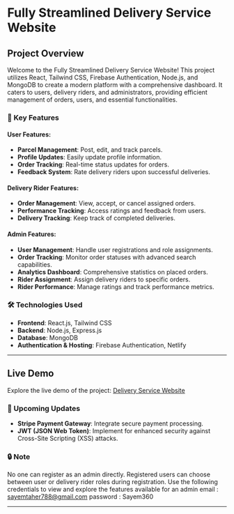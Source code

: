 # Fully Streamlined Delivery Service Website



## Project Overview

Welcome to the Fully Streamlined Delivery Service Website! This project utilizes React, Tailwind CSS, Firebase Authentication, Node.js, and MongoDB to create a modern platform with a comprehensive dashboard. It caters to users, delivery riders, and administrators, providing efficient management of orders, users, and essential functionalities.

### 🌟 Key Features

#### User Features:
- **Parcel Management**: Post, edit, and track parcels.
- **Profile Updates**: Easily update profile information.
- **Order Tracking**: Real-time status updates for orders.
- **Feedback System**: Rate delivery riders upon successful deliveries.

#### Delivery Rider Features:
- **Order Management**: View, accept, or cancel assigned orders.
- **Performance Tracking**: Access ratings and feedback from users.
- **Delivery Tracking**: Keep track of completed deliveries.

#### Admin Features:
- **User Management**: Handle user registrations and role assignments.
- **Order Tracking**: Monitor order statuses with advanced search capabilities.
- **Analytics Dashboard**: Comprehensive statistics on placed orders.
- **Rider Assignment**: Assign delivery riders to specific orders.
- **Rider Performance**: Manage ratings and track performance metrics.

### 🛠 Technologies Used

- **Frontend**: React.js, Tailwind CSS
- **Backend**: Node.js, Express.js
- **Database**: MongoDB
- **Authentication & Hosting**: Firebase Authentication, Netlify

---

## Live Demo

Explore the live demo of the project: [Delivery Service Website](https://majestic-bublanina-b1972f.netlify.app)

### 🚀 Upcoming Updates

- **Stripe Payment Gateway**: Integrate secure payment processing.
- **JWT (JSON Web Token)**: Implement for enhanced security against Cross-Site Scripting (XSS) attacks.

### 🔒 Note

No one can register as an admin directly. Registered users can choose between user or delivery rider roles during registration.
Use the following credentials to view and explore the features available for an admin
email : sayemtaher788@gmail.com
password : Sayem360

---

